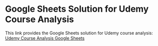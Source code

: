 # Google Sheets Solution for Udemy Course Analysis

This link provides the Google Sheets solution for Udemy course analysis: [Udemy Course Analysis Google Sheets](https://docs.google.com/spreadsheets/d/1M8XVIKoJLKmjeyRXvrzDGpIkP7cbB5N8NViIZI5MM3I/edit#gid=2112506825)
